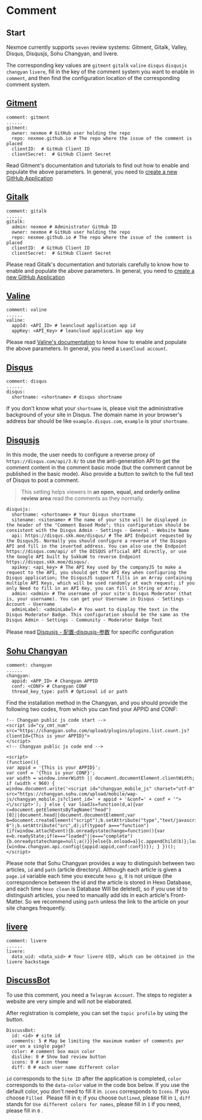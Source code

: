 # Comment

## Start

Nexmoe currently supports `seven` review systems: Gitment, Gitalk, Valley, Disqus, Disqusjs, Sohu Changyan, and livere.

The corresponding key values are `gitment` `gitalk` `valine` `disqus` `disqusjs` `changyan` `livere`, fill in the key of the comment system you want to enable in `comment`, and then find the configuration location of the corresponding comment system.

## [Gitment](https://github.com/imsun/gitment)

```
comment: gitment
......
gitment:
  owner: nexmoe # GitHub user holding the repo
  repo: nexmoe.github.io # The repo where the issue of the comment is placed
  clientID:  # GitHub Client ID
  clientSecret:  # GitHub Client Secret
```
Read Gitment's documentation and tutorials to find out how to enable and populate the above parameters. In general, you need to [create a new GitHub Application](https://github.com/settings/applications/new)

## [Gitalk](https://github.com/gitalk/gitalk)

```
comment: gitalk
......
gitalk:
  admin: nexmoe # Administrator GitHub ID
  owner: nexmoe # GitHub user holding the repo
  repo: nexmoe.github.io # The repo where the issue of the comment is placed
  clientID:  # GitHub Client ID
  clientSecret:  # GitHub Client Secret
```
Please read Gitalk's documentation and tutorials carefully to know how to enable and populate the above parameters. In general, you need to [create a new GitHub Application](https://github.com/settings/applications/new)

## [Valine](https://valine.js.org/)

```
comment: valine
......
valine: 
  appId: <API_ID> # leancloud application app id
  appKey: <API_Key> # leancloud application app key
```
Please read [Valine's documentation](https://valine.js.org/) to know how to enable and populate the above parameters. In general, you need a `LeanCloud account`.

## [Disqus](https://disqus.com)

```
comment: disqus
......
disqus:
  shortname: <shortname> # disqus shortname
```
If you don't know what your `shortname` is, please visit the administrative background of your site in Disqus. The domain name in your browser's address bar should be like `example.disqus.com`, `example` is your `shortname`.

## [Disqusjs](https://github.com/SukkaW/DisqusJS#%E9%85%8D%E7%BD%AE-disqusjs-%E5%8F%82%E6%95%B0)

In this mode, the user needs to configure a reverse proxy of `https://disqus.com/api/3.0/` to use the anti-generation API to get the comment content in the comment basic mode (but the comment cannot be published in the basic mode). Also provide a button to switch to the full text of Disqus to post a comment.

>This setting helps viewers in **an open, equal, and orderly online review area** read the comments as they normally.

```
disqusjs:
  shortname: <shortname> # Your Disqus shortname
  sitename: <sitename> # The name of your site will be displayed in the header of the "Comment Based Mode"; this configuration should be consistent with the Disqus Admin - Settings - General - Website Name
  api: https://disqus.skk.moe/disqus/ # The API Endpoint requested by the DisqusJS. Normally you should configure a reverse of the Disqus API and fill in the inverted address. You can also use the Endpoint https://disqus.com/api/ of the DISQUS official API directly, or use the Google API built by SukkaW to reverse Endpoint https://disqus.skk.moe/disqus/.
  apikey: <api_key> # The API Key used by the companyJS to make a request to the API, you should get the API Key when configuring the Disqus application; the DisqusJS support fills in an Array containing multiple API Keys, which will be used randomly at each request; if you only Need to fill in an API Key, you can fill in String or Array.
  admin: <admin> # The username of your site's Disqus Moderator (that is, your username). You can get your Username in Disqus - Settings - Account - Username
  adminLabel: <adminLabel> # You want to display the text in the Disqus Moderator Badge. This configuration should be the same as the Disqus Admin - Settings - Community - Moderator Badge Text
```

Please read [Disqusjs - 配置-disqusjs-参数](https://github.com/SukkaW/DisqusJS#%E9%85%8D%E7%BD%AE-disqusjs-%E5%8F%82%E6%95%B0) for specific configuration 

## [Sohu Changyan](http://changyan.kuaizhan.com/)

```
comment: changyan
......
changyan:
  appid: <APP_ID> # Changyan APPID
  conf: <CONF> # Changyan CONF
  thread_key_type: path # Optional id or path
```
Find the installation method in the Changyan, and you should provide the following two codes, from which you can find your APPID and CONF:
```
!-- Changyan public js code start -->
<script id="cy_cmt_num" src="https://changyan.sohu.com/upload/plugins/plugins.list.count.js?clientId={This is your APPID}">
</script>
<!-- Changyan public js code end -->
```
```
<script>
(function(){
var appid = '{This is your APPID}';
var conf = '{This is your CONF}';
var width = window.innerWidth || document.documentElement.clientWidth;
if (width < 960) {
window.document.write('<script id="changyan_mobile_js" charset="utf-8" src="https://changyan.sohu.com/upload/mobile/wap-js/changyan_mobile.js?client_id=' + appid + '&conf=' + conf + '"><\/script>'); } else { var loadJs=function(d,a){var c=document.getElementsByTagName("head")[0]||document.head||document.documentElement;var b=document.createElement("script");b.setAttribute("type","text/javascript");b.setAttribute("charset","UTF-8");b.setAttribute("src",d);if(typeof a==="function"){if(window.attachEvent){b.onreadystatechange=function(){var e=b.readyState;if(e==="loaded"||e==="complete"){b.onreadystatechange=null;a()}}}else{b.onload=a}}c.appendChild(b)};loadJs("https://changyan.sohu.com/upload/changyan.js",function(){window.changyan.api.config({appid:appid,conf:conf})}); } })();
</script>
```
Please note that Sohu Changyan provides a way to distinguish between two articles, `id` and `path` (article directory). Although each article is given a `page.id` variable each time you execute `hexo g`, it is not unique (the correspondence between the id and the article is stored in Hexo Database, and each time `hexo clean` is Database Will be deleted), so if you use id to distinguish articles, you need to manually add ids in each article's Front-Matter. So we recommend using `path` unless the link to the article on your site changes frequently.

## [livere](https://livere.com/)

```
comment: livere
......
livere:
  data_uid: <data_uid> # Your livere UID, which can be obtained in the livere backstage
```

## [DiscussBot](https://comments.app/)

To use this comment, you need a `Telegram Account`. The steps to register a website are very simple and will not be elaborated.

After registration is complete, you can set the `topic profile` by using the button.

```
DiscussBot:
  id: <id> # site id
  comments: 5 # May be limiting the maximum number of comments per user on a single page?
  color: # comment box main color
  dislike: 0 # Show bad review button
  icons: 0 # icon theme
  diff: 0 # each user name different color
```

`id` corresponds to the `Site ID` after the application is completed, `color` corresponds to the `data-color` value in the code box below. If you use the default color, you don't need to fill it in. `icons` corresponds to `Icons`. If you choose `Filled ` Please fill in `0`; if you choose `Outlined`, please fill in `1`, `diff` stands for `Use different colors for names`, please fill in `1` if you need, please fill in `0` .